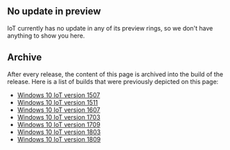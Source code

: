 ## No update in preview
IoT currently has no update in any of its preview rings, so we don't have anything to show you here.

## Archive
After every release, the content of this page is archived into the build of the release. Here is a list of builds that were previously depicted on this page:

- [Windows 10 IoT version 1507](https://changewindows.org/build/10240/iot)
- [Windows 10 IoT version 1511](https://changewindows.org/build/10586/iot)
- [Windows 10 IoT version 1607](https://changewindows.org/build/14393/iot)
- [Windows 10 IoT version 1703](https://changewindows.org/build/15063/iot)
- [Windows 10 IoT version 1709](https://changewindows.org/build/16299/iot)
- [Windows 10 IoT version 1803](https://changewindows.org/build/17134/iot)
- [Windows 10 IoT version 1809](https://changewindows.org/build/17763/iot)
